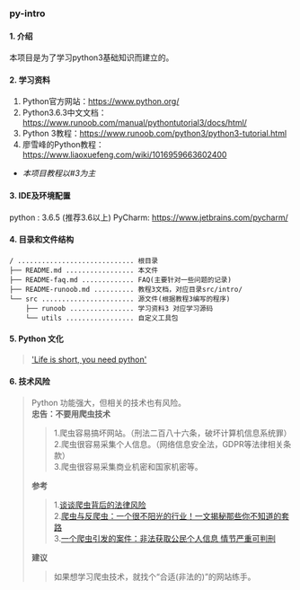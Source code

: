 ### py-intro

#### 1. 介绍
本项目是为了学习python3基础知识而建立的。

#### 2. 学习资料
1. Python官方网站：https://www.python.org/  
2. Python3.6.3中文文档：https://www.runoob.com/manual/pythontutorial3/docs/html/  
3. Python 3教程：https://www.runoob.com/python3/python3-tutorial.html
4. 廖雪峰的Python教程：https://www.liaoxuefeng.com/wiki/1016959663602400  
* _本项目教程以#3为主_

#### 3. IDE及环境配置
python : 3.6.5 (推荐3.6以上)
PyCharm: https://www.jetbrains.com/pycharm/  

#### 4. 目录和文件结构
```
/ ............................. 根目录
├── README.md ................. 本文件
├── README-faq.md ............. FAQ(主要针对一些问题的记录)
├── README-runoob.md .......... 教程3文档，对应目录src/intro/
└── src ....................... 源文件(根据教程3编写的程序)
    ├── runoob ................ 学习资料3 对应学习源码
    └── utils ................. 自定义工具包
```
#### 5. Python 文化
> ['Life is short, you need python'](https://sebsauvage.net/python/)

#### 6. 技术风险
> Python 功能强大，但相关的技术也有风险。  
> **忠告：不要用爬虫技术**  
>>1.爬虫容易搞坏网站。（刑法二百八十六条，破坏计算机信息系统罪）  
>>2.爬虫很容易采集个人信息。（网络信息安全法，GDPR等法律相关条款）  
>>3.爬虫很容易采集商业机密和国家机密等。  
>
> **参考**  
>>1.[谈谈爬虫背后的法律风险](https://www.cnblogs.com/binyue/p/11719854.html)  
>>2.[爬虫与反爬虫：一个很不阳光的行业！一文揭秘那些你不知道的套路](http://www.sohu.com/a/217594662_185201)  
>>3.[一个爬虫引发的案件：非法获取公民个人信息 情节严重可判刑](http://www.mpaypass.com.cn/news/201910/17091741.html)
>
> **建议**  
>> 如果想学习爬虫技术，就找个“合适(非法的)”的网站练手。  